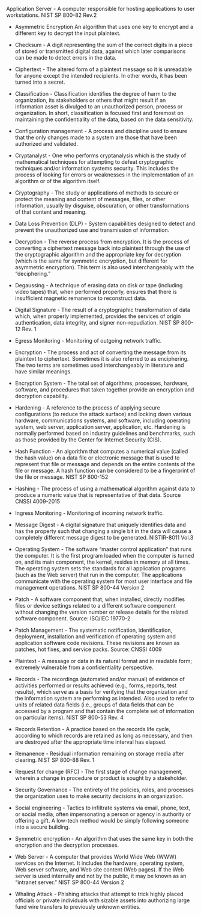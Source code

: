 Application Server - A computer responsible for hosting applications to user workstations. NIST SP 800-82 Rev.2

* Asymmetric Encryption 
An algorithm that uses one key to encrypt and a different key to decrypt the input plaintext.

* Checksum - 
A digit representing the sum of the correct digits in a piece of stored or transmitted digital data, against which later comparisons can be made to detect errors in the data.

* Ciphertext - 
The altered form of a plaintext message so it is unreadable for anyone except the intended recipients. In other words, it has been turned into a secret.

* Classification - 
Classification identifies the degree of harm to the organization, its stakeholders or others that might result if an information asset is divulged to an unauthorized person, process or organization. In short, classification is focused first and foremost on maintaining the confidentiality of the data, based on the data sensitivity.

* Configuration management - 
A process and discipline used to ensure that the only changes made to a system are those that have been authorized and validated.

* Cryptanalyst -
 One who performs cryptanalysis which is the study of mathematical techniques for attempting to defeat cryptographic techniques and/or information systems security. This includes the process of looking for errors or weaknesses in the implementation of an algorithm or of the algorithm itself.

* Cryptography - 
The study or applications of methods to secure or protect the meaning and content of messages, files, or other information, usually by disguise, obscuration, or other transformations of that content and meaning. 

* Data Loss Prevention (DLP) - 
System capabilities designed to detect and prevent the unauthorized use and transmission of information. 

* Decryption - 
The reverse process from encryption. It is the process of converting a ciphertext message back into plaintext through the use of the cryptographic algorithm and the appropriate key for decryption (which is the same for symmetric encryption, but different for asymmetric encryption). This term is also used interchangeably with the “deciphering.”

* Degaussing - 
A technique of erasing data on disk or tape (including video tapes) that, when performed properly, ensures that there is insufficient magnetic remanence to reconstruct data.

* Digital Signature - 
The result of a cryptographic transformation of data which, when properly implemented, provides the services of origin authentication, data integrity, and signer non-repudiation. NIST SP 800-12 Rev. 1

* Egress Monitoring - 
Monitoring of outgoing network traffic.

* Encryption - 
The process and act of converting the message from its plaintext to ciphertext. Sometimes it is also referred to as enciphering. The two terms are sometimes used interchangeably in literature and have similar meanings.

* Encryption System - 
The total set of algorithms, processes, hardware, software, and procedures that taken together provide an encryption and decryption capability. 

* Hardening - 
A reference to the process of applying secure configurations (to reduce the attack surface) and locking down various hardware, communications systems, and software, including operating system, web server, application server, application, etc. Hardening is normally performed based on industry guidelines and benchmarks, such as those provided by the Center for Internet Security (CIS).

* Hash Function - 
An algorithm that computes a numerical value (called the hash value) on a data file or electronic message that is used to represent that file or message and depends on the entire contents of the file or message. A hash function can be considered to be a fingerprint of the file or message. NIST SP 800-152

* Hashing - 
The process of using a mathematical algorithm against data to produce a numeric value that is representative of that data. Source CNSSI 4009-2015

* Ingress Monitoring - 
Monitoring of incoming network traffic.

* Message Digest - 
A digital signature that uniquely identifies data and has the property such that changing a single bit in the data will cause a completely different message digest to be generated. NISTIR-8011 Vol.3

* Operating System - 
The software “master control application” that runs the computer. It is the first program loaded when the computer is turned on, and its main component, the kernel, resides in memory at all times. The operating system sets the standards for all application programs (such as the Web server) that run in the computer. The applications communicate with the operating system for most user interface and file management operations. NIST SP 800-44 Version 2 

* Patch - 
A software component that, when installed, directly modifies files or device settings related to a different software component without changing the version number or release details for the related software component. Source: ISO/IEC 19770-2

* Patch Management - The systematic notification, identification, deployment, installation and verification of operating system and application software code revisions. These revisions are known as patches, hot fixes, and service packs. Source: CNSSI 4009

* Plaintext -
 A message or data in its natural format and in readable form; extremely vulnerable from a confidentiality perspective.

* Records - 
The recordings (automated and/or manual) of evidence of activities performed or results achieved (e.g., forms, reports, test results), which serve as a basis for verifying that the organization and the information system are performing as intended. Also used to refer to units of related data fields (i.e., groups of data fields that can be accessed by a program and that contain the complete set of information on particular items). NIST SP 800-53 Rev. 4

* Records Retention -
 A practice based on the records life cycle, according to which records are retained as long as necessary, and then are destroyed after the appropriate time interval has elapsed.

* Remanence - 
Residual information remaining on storage media after clearing. NIST SP 800-88 Rev. 1

* Request for change (RFC) - 
The first stage of change management, wherein a change in procedure or product is sought by a stakeholder. 

* Security Governance -
 The entirety of the policies, roles, and processes the organization uses to make security decisions in an organization.

* Social engineering - 
Tactics to infiltrate systems via email, phone, text, or social media, often impersonating a person or agency in authority or offering a gift. A low-tech method would be simply following someone into a secure building.

* Symmetric encryption -
 An algorithm that uses the same key in both the encryption and the decryption processes.

* Web Server -
 A computer that provides World Wide Web (WWW) services on the Internet. It includes the hardware, operating system, Web server software, and Web site content (Web pages). If the Web server is used internally and not by the public, it may be known as an “intranet server.” NIST SP 800-44 Version 2

* Whaling Attack - 
Phishing attacks that attempt to trick highly placed officials or private individuals with sizable assets into authorizing large fund wire transfers to previously unknown entities. 